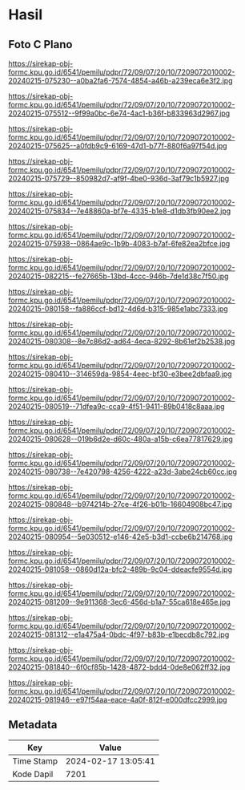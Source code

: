 # Hasil

## Foto C Plano

https://sirekap-obj-formc.kpu.go.id/6541/pemilu/pdpr/72/09/07/20/10/7209072010002-20240215-075230--a0ba2fa6-7574-4854-a46b-a239eca6e3f2.jpg

https://sirekap-obj-formc.kpu.go.id/6541/pemilu/pdpr/72/09/07/20/10/7209072010002-20240215-075512--9f99a0bc-6e74-4ac1-b36f-b833963d2967.jpg

https://sirekap-obj-formc.kpu.go.id/6541/pemilu/pdpr/72/09/07/20/10/7209072010002-20240215-075625--a0fdb9c9-6169-47d1-b77f-880f6a97f54d.jpg

https://sirekap-obj-formc.kpu.go.id/6541/pemilu/pdpr/72/09/07/20/10/7209072010002-20240215-075729--850982d7-af9f-4be0-936d-3af79c1b5927.jpg

https://sirekap-obj-formc.kpu.go.id/6541/pemilu/pdpr/72/09/07/20/10/7209072010002-20240215-075834--7e48860a-bf7e-4335-b1e8-d1db3fb90ee2.jpg

https://sirekap-obj-formc.kpu.go.id/6541/pemilu/pdpr/72/09/07/20/10/7209072010002-20240215-075938--0864ae9c-1b9b-4083-b7af-6fe82ea2bfce.jpg

https://sirekap-obj-formc.kpu.go.id/6541/pemilu/pdpr/72/09/07/20/10/7209072010002-20240215-082215--fe27665b-13bd-4ccc-946b-7de1d38c7f50.jpg

https://sirekap-obj-formc.kpu.go.id/6541/pemilu/pdpr/72/09/07/20/10/7209072010002-20240215-080158--fa886ccf-bd12-4d6d-b315-985e1abc7333.jpg

https://sirekap-obj-formc.kpu.go.id/6541/pemilu/pdpr/72/09/07/20/10/7209072010002-20240215-080308--8e7c86d2-ad64-4eca-8292-8b61ef2b2538.jpg

https://sirekap-obj-formc.kpu.go.id/6541/pemilu/pdpr/72/09/07/20/10/7209072010002-20240215-080410--314659da-9854-4eec-bf30-e3bee2dbfaa9.jpg

https://sirekap-obj-formc.kpu.go.id/6541/pemilu/pdpr/72/09/07/20/10/7209072010002-20240215-080519--71dfea9c-cca9-4f51-9411-89b0418c8aaa.jpg

https://sirekap-obj-formc.kpu.go.id/6541/pemilu/pdpr/72/09/07/20/10/7209072010002-20240215-080628--019b6d2e-d60c-480a-a15b-c6ea77817629.jpg

https://sirekap-obj-formc.kpu.go.id/6541/pemilu/pdpr/72/09/07/20/10/7209072010002-20240215-080738--7e420798-4256-4222-a23d-3abe24cb60cc.jpg

https://sirekap-obj-formc.kpu.go.id/6541/pemilu/pdpr/72/09/07/20/10/7209072010002-20240215-080848--b974214b-27ce-4f26-b01b-16604908bc47.jpg

https://sirekap-obj-formc.kpu.go.id/6541/pemilu/pdpr/72/09/07/20/10/7209072010002-20240215-080954--5e030512-e146-42e5-b3d1-ccbe6b214768.jpg

https://sirekap-obj-formc.kpu.go.id/6541/pemilu/pdpr/72/09/07/20/10/7209072010002-20240215-081058--0860d12a-bfc2-489b-9c04-ddeacfe9554d.jpg

https://sirekap-obj-formc.kpu.go.id/6541/pemilu/pdpr/72/09/07/20/10/7209072010002-20240215-081209--9e911368-3ec6-456d-b1a7-55ca618e465e.jpg

https://sirekap-obj-formc.kpu.go.id/6541/pemilu/pdpr/72/09/07/20/10/7209072010002-20240215-081312--e1a475a4-0bdc-4f97-b83b-e1becdb8c792.jpg

https://sirekap-obj-formc.kpu.go.id/6541/pemilu/pdpr/72/09/07/20/10/7209072010002-20240215-081840--6f0cf85b-1428-4872-bdd4-0de8e062ff32.jpg

https://sirekap-obj-formc.kpu.go.id/6541/pemilu/pdpr/72/09/07/20/10/7209072010002-20240215-081946--e97f54aa-eace-4a0f-812f-e000dfcc2999.jpg


## Metadata

| Key        | Value               |
| ---------- | ------------------- |
| Time Stamp | 2024-02-17 13:05:41 |
| Kode Dapil | 7201                |



